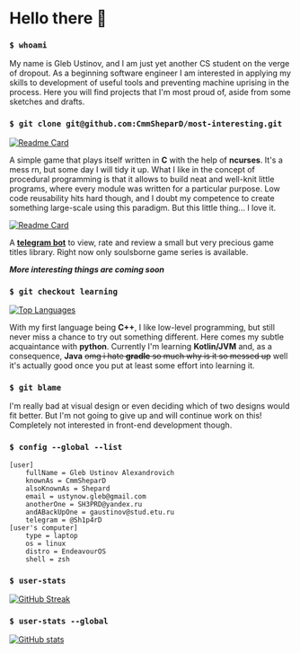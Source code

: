 # Hello there 👋

### `$ whoami`

My name is Gleb Ustinov, and I am just yet another CS student on the verge of dropout. As a beginning software engineer I am interested in applying my skills to development of useful tools and preventing machine uprising in the process. Here you will find projects that I'm most proud of, aside from some sketches and drafts.

### `$ git clone git@github.com:CmmSheparD/most-interesting.git`

[![Readme Card](https://github-readme-stats.vercel.app/api/pin/?username=CmmSheparD&repo=game-of-life&theme=tokyonight)](https://github.com/CmmSheparD/game-of-life)

A simple game that plays itself written in **C** with the help of **ncurses**. It's a mess rn, but some day I will tidy it up. What I like in the concept of procedural programming is that it allows to build neat and well-knit little programs, where every module was written for a particular purpose. Low code reusability hits hard though, and I doubt my competence to create something large-scale using this paradigm. But this little thing... I love it.

[![Readme Card](https://github-readme-stats.vercel.app/api/pin/?username=CmmSheparD&repo=gamerate-bot&theme=tokyonight)](https://github.com/CmmSheparD/gamerate-bot)

A **[telegram bot](https://t.me/g4mer4te_bot)** to view, rate and review a small but very precious game titles library. Right now only soulsborne game series is available.

***More interesting things are coming soon***

### `$ git checkout learning`

[![Top Languages](https://github-readme-stats.vercel.app/api/top-langs/?username=CmmSheparD&layout=compact&theme=tokyonight)](https://github.com/anuraghazra/github-readme-stats)

With my first language being **C++**, I like low-level programming, but still never miss a chance to try out something different. Here comes my subtle acquaintance with **python**. Currently I'm learning **Kotlin/JVM** and, as a consequence, **Java** ~~omg i hate **gradle** so much why is it so messed up~~ well it's actually good once you put at least some effort into learning it.

### `$ git blame`

I'm really bad at visual design or even deciding which of two designs would fit better. But I'm not going to give up and will continue work on this! Completely not interested in front-end development though.

### `$ config --global --list`
```
[user]
	fullName = Gleb Ustinov Alexandrovich
	knownAs = CmmSheparD
	alsoKnownAs = Shepard
	email = ustynow.gleb@gmail.com
	anotherOne = SH3PRD@yandex.ru
	andABackUpOne = gaustinov@stud.etu.ru
	telegram = @Sh1p4rD
[user's computer]
	type = laptop
	os = linux
	distro = EndeavourOS
	shell = zsh
```

### `$ user-stats`

[![GitHub Streak](https://streak-stats.demolab.com?user=CmmSheparD&theme=tokyonight&mode=weekly)](https://git.io/streak-stats)

### `$ user-stats --global`

[![GitHub stats](https://github-readme-stats.vercel.app/api?username=CmmSheparD&show_icons=true&theme=tokyonight)](https://github.com/anuraghazra/github-readme-stats)
